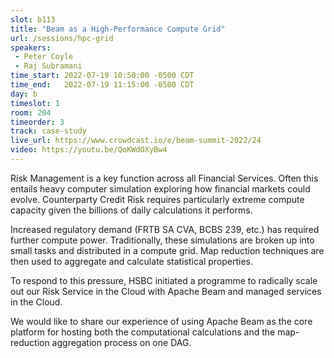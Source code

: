 ```yaml
---
slot: b113
title: "Beam as a High-Performance Compute Grid"
url: /sessions/hpc-grid
speakers:
 - Peter Coyle
 - Raj Subramani
time_start: 2022-07-19 10:50:00 -0500 CDT
time_end:   2022-07-19 11:15:00 -0500 CDT
day: b
timeslot: 1
room: 204
timeorder: 3
track: case-study
live_url: https://www.crowdcast.io/e/beam-summit-2022/24
video: https://youtu.be/QoKWdOXyBw4
---
```


Risk Management is a key function across all Financial Services. Often this entails heavy computer simulation exploring how financial markets could evolve.  Counterparty Credit Risk  requires particularly  extreme compute capacity given the billions of daily calculations it performs.

Increased regulatory demand (FRTB SA CVA, BCBS 239, etc.) has required further compute power. Traditionally, these simulations are broken up into small tasks and distributed in a compute grid. Map reduction techniques are then used to aggregate and calculate statistical properties.  

To respond to this pressure, HSBC initiated a programme to radically scale out our Risk Service in the Cloud with Apache Beam and managed services in the Cloud.

We would like to share our experience of using Apache Beam as the core platform for hosting both the computational calculations and the map-reduction aggregation process on one DAG.